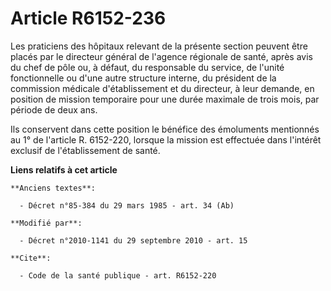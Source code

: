 # Article R6152-236

Les praticiens des hôpitaux relevant de la présente section peuvent être placés par le directeur général de l'agence
régionale de santé, après avis du chef de pôle ou, à défaut, du responsable du service, de l'unité fonctionnelle ou d'une
autre structure interne, du président de la commission médicale d'établissement et du directeur, à leur demande, en position
de mission temporaire pour une durée maximale de trois mois, par période de deux ans. 

Ils conservent dans cette position le bénéfice des émoluments mentionnés au 1° de l'article R. 6152-220, lorsque la mission
est effectuée dans l'intérêt exclusif de l'établissement de santé.

**Liens relatifs à cet article**

	**Anciens textes**:

	  - Décret n°85-384 du 29 mars 1985 - art. 34 (Ab)

	**Modifié par**:

	  - Décret n°2010-1141 du 29 septembre 2010 - art. 15

	**Cite**:

	  - Code de la santé publique - art. R6152-220
